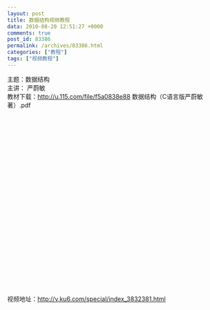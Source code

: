 ```yaml
---
layout: post
title: 数据结构视频教程
data: 2010-08-20 12:51:27 +0000
comments: true
post_id: 83386
permalink: /archives/83386.html
categories: ["教程"]
tags: ["视频教程"]
---
```


主题：数据结构  
主讲： 严蔚敏  
教材下载：http://u.115.com/file/f5a0838e88  数据结构（C语言版严蔚敏著）.pdf  

<object width="480" height="400"><param name="align" value="middle" /><param name="src" value="http://player.ku6.com/refer/bM-zzuMSUZFu15dD/v.swf" /><param name="allowfullscreen" value="true" /><param name="quality" value="high" /></object>

视频地址：http://v.ku6.com/special/index_3832381.html
